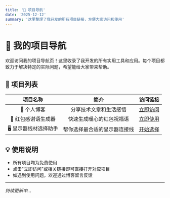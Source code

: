 ```yaml
---
title: '📌 项目导航'
date: '2025-12-12'
summary: '这里整理了我开发的所有项目链接，方便大家访问和使用'
---
```


# 🎯 我的项目导航

欢迎访问我的项目导航页！这里收录了我开发的所有实用工具和应用。每个项目都致力于解决特定的实际问题，希望能给大家带来帮助。

## 🌟 项目列表

| 项目名称 | 简介 | 访问链接 |
|:--------:|:----:|:--------:|
| 📝 个人博客 | 分享技术文章和生活感悟 | [立即访问](http://118.31.76.45/) |
| 🧧 红包感谢语生成器 | 快速生成暖心的红包祝福语 | [立即使用](http://118.31.76.45:5000) |
| 🖥️ 显示器线材选择助手 | 帮你选择最合适的显示器连接线 | [开始选择](http://118.31.76.45:3000) |

## 💡 使用说明

- 所有项目均为免费使用
- 点击"立即访问"或相关链接即可直接打开对应项目
- 如遇到使用问题，欢迎通过博客留言反馈

---
*持续更新中...*
